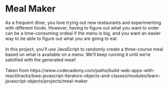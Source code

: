 <h1>Meal Maker</h1>
As a frequent diner, you love trying out new restaurants and experimenting with different foods. However, having to figure out what you want to order can be a time-consuming ordeal if the menu is big, and you want an easier way to be able to figure out what you are going to eat.
<br>
<br>
In this project, you’ll use JavaScript to randomly create a three-course meal based on what is available on a menu. We’ll keep running it until we’re satisfied with the generated meal!
<br>
<br>
Taken from https://www.codecademy.com/paths/build-web-apps-with-react/tracks/bwa-javascript-iterators-objects-and-classes/modules/learn-javascript-objects/projects/meal-maker
